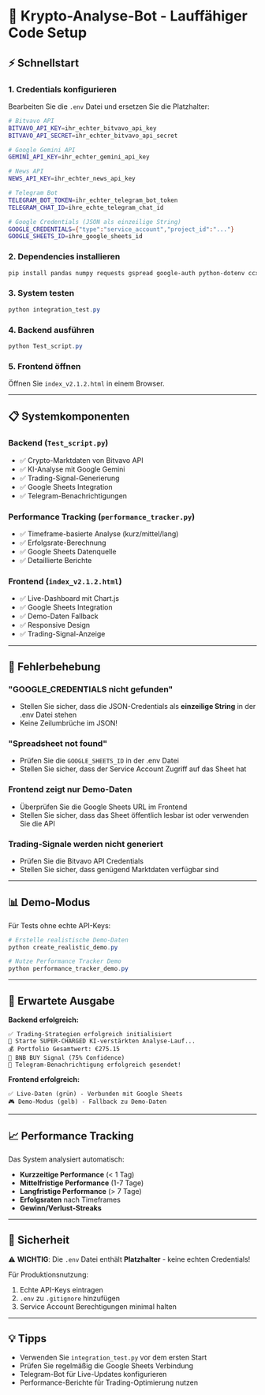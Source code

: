 # 🚀 Krypto-Analyse-Bot - Lauffähiger Code Setup

## ⚡ Schnellstart

### 1. **Credentials konfigurieren**

Bearbeiten Sie die `.env` Datei und ersetzen Sie die Platzhalter:

```bash
# Bitvavo API
BITVAVO_API_KEY=ihr_echter_bitvavo_api_key
BITVAVO_API_SECRET=ihr_echter_bitvavo_api_secret

# Google Gemini API
GEMINI_API_KEY=ihr_echter_gemini_api_key

# News API
NEWS_API_KEY=ihr_echter_news_api_key

# Telegram Bot
TELEGRAM_BOT_TOKEN=ihr_echter_telegram_bot_token
TELEGRAM_CHAT_ID=ihre_echte_telegram_chat_id

# Google Credentials (JSON als einzeilige String)
GOOGLE_CREDENTIALS={"type":"service_account","project_id":"..."}
GOOGLE_SHEETS_ID=ihre_google_sheets_id
```

### 2. **Dependencies installieren**

```powershell
pip install pandas numpy requests gspread google-auth python-dotenv ccxt
```

### 3. **System testen**

```powershell
python integration_test.py
```

### 4. **Backend ausführen**

```powershell
python Test_script.py
```

### 5. **Frontend öffnen**

Öffnen Sie `index_v2.1.2.html` in einem Browser.

---

## 📋 Systemkomponenten

### **Backend** (`Test_script.py`)
- ✅ Crypto-Marktdaten von Bitvavo API
- ✅ KI-Analyse mit Google Gemini
- ✅ Trading-Signal-Generierung
- ✅ Google Sheets Integration
- ✅ Telegram-Benachrichtigungen

### **Performance Tracking** (`performance_tracker.py`)
- ✅ Timeframe-basierte Analyse (kurz/mittel/lang)
- ✅ Erfolgsrate-Berechnung
- ✅ Google Sheets Datenquelle
- ✅ Detaillierte Berichte

### **Frontend** (`index_v2.1.2.html`)
- ✅ Live-Dashboard mit Chart.js
- ✅ Google Sheets Integration
- ✅ Demo-Daten Fallback
- ✅ Responsive Design
- ✅ Trading-Signal-Anzeige

---

## 🔧 Fehlerbehebung

### **"GOOGLE_CREDENTIALS nicht gefunden"**
- Stellen Sie sicher, dass die JSON-Credentials als **einzeilige String** in der .env Datei stehen
- Keine Zeilumbrüche im JSON!

### **"Spreadsheet not found"**
- Prüfen Sie die `GOOGLE_SHEETS_ID` in der .env Datei
- Stellen Sie sicher, dass der Service Account Zugriff auf das Sheet hat

### **Frontend zeigt nur Demo-Daten**
- Überprüfen Sie die Google Sheets URL im Frontend
- Stellen Sie sicher, dass das Sheet öffentlich lesbar ist oder verwenden Sie die API

### **Trading-Signale werden nicht generiert**
- Prüfen Sie die Bitvavo API Credentials
- Stellen Sie sicher, dass genügend Marktdaten verfügbar sind

---

## 📊 Demo-Modus

Für Tests ohne echte API-Keys:

```powershell
# Erstelle realistische Demo-Daten
python create_realistic_demo.py

# Nutze Performance Tracker Demo
python performance_tracker_demo.py
```

---

## 🎯 Erwartete Ausgabe

**Backend erfolgreich:**
```
✅ Trading-Strategien erfolgreich initialisiert
🚀 Starte SUPER-CHARGED KI-verstärkten Analyse-Lauf...
💰 Portfolio Gesamtwert: €275.15
🎯 BNB BUY Signal (75% Confidence)
📱 Telegram-Benachrichtigung erfolgreich gesendet!
```

**Frontend erfolgreich:**
```
✅ Live-Daten (grün) - Verbunden mit Google Sheets
🎮 Demo-Modus (gelb) - Fallback zu Demo-Daten
```

---

## 📈 Performance Tracking

Das System analysiert automatisch:
- **Kurzzeitige Performance** (< 1 Tag)
- **Mittelfristige Performance** (1-7 Tage) 
- **Langfristige Performance** (> 7 Tage)
- **Erfolgsraten** nach Timeframes
- **Gewinn/Verlust-Streaks**

---

## 🔐 Sicherheit

⚠️ **WICHTIG**: Die `.env` Datei enthält **Platzhalter** - keine echten Credentials!

Für Produktionsnutzung:
1. Echte API-Keys eintragen
2. `.env` zu `.gitignore` hinzufügen
3. Service Account Berechtigungen minimal halten

---

## 💡 Tipps

- Verwenden Sie `integration_test.py` vor dem ersten Start
- Prüfen Sie regelmäßig die Google Sheets Verbindung
- Telegram-Bot für Live-Updates konfigurieren
- Performance-Berichte für Trading-Optimierung nutzen
